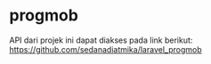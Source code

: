 # progmob

API dari projek ini dapat diakses pada link berikut: https://github.com/sedanadiatmika/laravel_progmob
